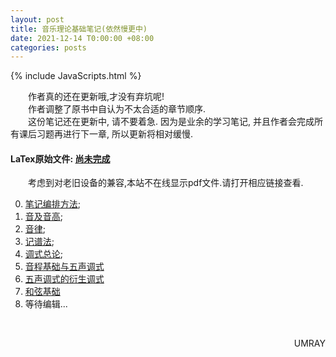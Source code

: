 ```yaml
---
layout: post
title: 音乐理论基础笔记(依然慢更中)
date: 2021-12-14 T0:00:00 +08:00
categories: posts
---
```


{% include JavaScripts.html %}

&emsp;&emsp;作者真的还在更新哦,才没有弃坑呢!  
&emsp;&emsp;作者调整了原书中自认为不太合适的章节顺序.  
&emsp;&emsp;这份笔记还在更新中, 请不要着急. 因为是业余的学习笔记, 并且作者会完成所有课后习题再进行下一章, 所以更新将相对缓慢.  

#### LaTex原始文件: [尚未完成](https://music.163.com/#/playlist?id=7077611946 "听听歌按钮") ####  

&emsp;&emsp;考虑到对老旧设备的兼容,本站不在线显示pdf文件.请打开相应链接查看.  

0. [笔记编排方法](/include/MTB/0.笔记编排方法.pdf);  
1. [音及音高](/include/MTB/1.音及音高.pdf);  
2. [音律](/include/MTB/2.音律.pdf);  
3. [记谱法](/include/MTB/3.记谱法.pdf);  
4. [调式总论](/include/MTB/4.调式总论.pdf);  
5. [音程基础与五声调式](/include/MTB/5.音程基础与五声调式.pdf)  
6. [五声调式的衍生调式](/include/MTB/6.五声调式的衍生调式.pdf)  
6. [和弦基础](/include/MTB/7.和弦基础.pdf)  
8. 等待编辑...  

&emsp;&emsp;
<p align="right">UMRAY</p>
